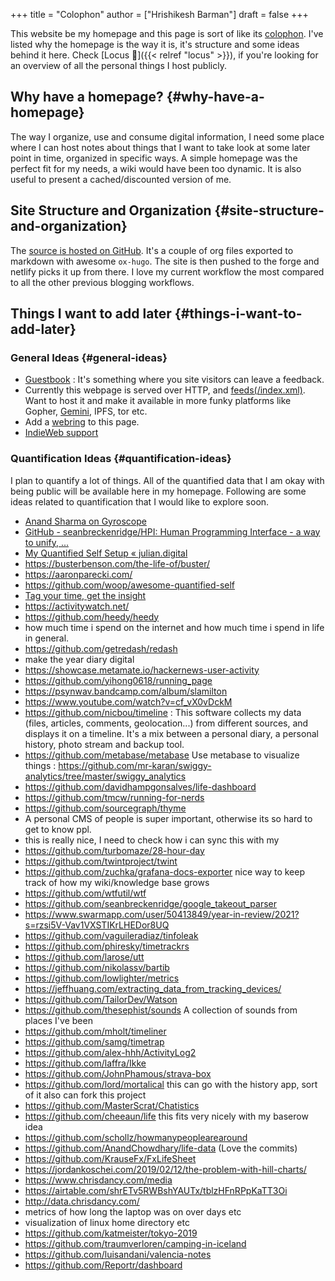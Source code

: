 +++
title = "Colophon"
author = ["Hrishikesh Barman"]
draft = false
+++

This website be my homepage and this page is sort of like its [colophon](https://hacdias.com/colophon). I've listed why the homepage is the way it is, it's structure and some ideas behind it here. Check [Locus 🌊]({{< relref "locus" >}}), if you're looking for an overview of all the personal things I host publicly.


## Why have a homepage? {#why-have-a-homepage}

The way I organize, use and consume digital information, I need some place where I can host notes about things that I want to take look at some later point in time, organized in specific ways. A simple homepage was the perfect fit for my needs, a wiki would have been too dynamic. It is also useful to present a cached/discounted version of me.


## Site Structure and Organization {#site-structure-and-organization}

The [source is hosted on GitHub](https://github.com/geekodour/o). It's a couple of org files exported to markdown with awesome `ox-hugo`. The site is then pushed to the forge and netlify picks it up from there. I love my current workflow the most compared to all the other previous blogging workflows.


## Things I want to add later {#things-i-want-to-add-later}


### General Ideas {#general-ideas}

-   [Guestbook](https://hacdias.com/guestbook) : It's something where you site visitors can leave a feedback.
-   Currently this webpage is served over HTTP, and [feeds(/index.xml)](/index.xml). Want to host it and make it available in more funky platforms like Gopher, [Gemini](https://brainbaking.com/post/2021/04/using-hugo-to-launch-a-gemini-capsule/), IPFS, tor etc.
-   Add a [webring](https://github.com/XXIIVV/webring#join-the-webring) to this page.
-   [IndieWeb support](https://indiewebify.me/)


### Quantification Ideas {#quantification-ideas}

I plan to quantify a lot of things. All of the quantified data that I am okay with being public will be available here in my homepage. Following are some ideas related to quantification that I would like to explore soon.

-   [Anand Sharma on Gyroscope](https://gyrosco.pe/aprilzero/helix/mind/)
-   [GitHub - seanbreckenridge/HPI: Human Programming Interface - a way to unify, ...](https://github.com/seanbreckenridge/HPI#readme)
-   [My Quantified Self Setup « julian.digital](https://julian.digital/2020/02/23/my-quantified-self-setup/)
-   <https://busterbenson.com/the-life-of/buster/>
-   <https://aaronparecki.com/>
-   <https://github.com/woop/awesome-quantified-self>
-   [Tag your time, get the insight ](<https://github.com/almarklein/timetagger>)
-   <https://activitywatch.net/>
-   <https://github.com/heedy/heedy>
-   how much time i spend on the internet and how much time i spend in life in general.
-   <https://github.com/getredash/redash>
-   make the year diary digital
-   <https://showcase.metamate.io/hackernews-user-activity>
-   <https://github.com/yihong0618/running_page>
-   <https://psynwav.bandcamp.com/album/slamilton>
-   <https://www.youtube.com/watch?v=cf_vX0vDckM>
-   <https://github.com/nicbou/timeline> : This software collects my data (files, articles, comments, geolocation...) from different sources, and displays it on a timeline. It's a mix between a personal diary, a personal history, photo stream and backup tool.
-   <https://github.com/metabase/metabase> Use metabase to visualize things : <https://github.com/mr-karan/swiggy-analytics/tree/master/swiggy_analytics>
-   <https://github.com/davidhampgonsalves/life-dashboard>
-   <https://github.com/tmcw/running-for-nerds>
-   <https://github.com/sourcegraph/thyme>
-   A personal CMS of people is super important, otherwise its so hard to get to know ppl.
-   this is really nice, I need to check how i can sync this with my
-   <https://github.com/turbomaze/28-hour-day>
-   <https://github.com/twintproject/twint>
-   <https://github.com/zuchka/grafana-docs-exporter> nice way to keep track of how my wiki/knowledge base grows
-   <https://github.com/wtfutil/wtf>
-   <https://github.com/seanbreckenridge/google_takeout_parser>
-   <https://www.swarmapp.com/user/50413849/year-in-review/2021?s=rzsi5V-Vav1VXSTIKrLHEDor8UQ>
-   <https://github.com/vaguileradiaz/tinfoleak>
-   <https://github.com/phiresky/timetrackrs>
-   <https://github.com/larose/utt>
-   <https://github.com/nikolassv/bartib>
-   <https://github.com/lowlighter/metrics>
-   <https://jeffhuang.com/extracting_data_from_tracking_devices/>
-   <https://github.com/TailorDev/Watson>
-   <https://github.com/thesephist/sounds> A collection of sounds from places I've been
-   <https://github.com/mholt/timeliner>
-   <https://github.com/samg/timetrap>
-   <https://github.com/alex-hhh/ActivityLog2>
-   <https://github.com/laffra/Ikke>
-   <https://github.com/JohnPhamous/strava-box>
-   <https://github.com/lord/mortalical> this can go with the history app, sort of it also can fork this project
-   <https://github.com/MasterScrat/Chatistics>
-   <https://github.com/cheeaun/life> this fits very nicely with my baserow idea
-   <https://github.com/schollz/howmanypeoplearearound>
-   <https://github.com/AnandChowdhary/life-data> (Love the commits)
-   <https://github.com/KrauseFx/FxLifeSheet>
-   <https://jordankoschei.com/2019/02/12/the-problem-with-hill-charts/>
-   <https://www.chrisdancy.com/media>
-   <https://airtable.com/shrETv5RWBshYAUTx/tblzHFnRPpKaTT3Oi>
-   <http://data.chrisdancy.com/>
-   metrics of how long the laptop was on over days etc
-   visualization of linux home directory etc
-   <https://github.com/katmeister/tokyo-2019>
-   <https://github.com/traumverloren/camping-in-iceland>
-   <https://github.com/luisandani/valencia-notes>
-   <https://github.com/Reportr/dashboard>
